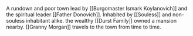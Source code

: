 A rundown and poor town lead by [[Burgomaster Ismark Koylanovich]] and the spiritual leader [[Father Donovich]]. Inhabited by [[Souless]] and non-souless inhabitant alike. the wealthy [[Durst Family]] owned a mansion nearby. [[Granny Morgan]] travels to the town from time to time.
